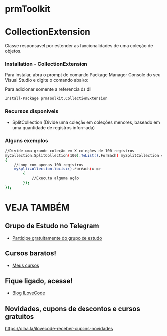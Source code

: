 # prmToolkit

# CollectionExtension
Classe responsável por estender as funcionalidades de uma coleção de objetos.

### Installation - CollectionExtension

Para instalar, abra o prompt de comando Package Manager Console do seu Visual Studio e digite o comando abaixo:

Para adicionar somente a referencia da dll
```sh
Install-Package prmToolkit.CollectionExtension
```
### Recursos disponíveis
- SplitCollection (Divide uma coleção em coleções menores, baseado em uma quantidade de registros informada)


### Alguns exemplos
```sh
//Divide uma grande coleção em X coleções de 100 registros
myCollection.SplitCollection(100).ToList().ForEach( mySplitCollection =>
{
	//Loop com apenas 100 registros
	mySplitCollection.ToList().ForEach(x =>
		{
			//Executa alguma ação
		});
});
```        

# VEJA TAMBÉM
## Grupo de Estudo no Telegram
- [Participe gratuitamente do grupo de estudo](https://t.me/blogilovecode)

## Cursos baratos!
- [Meus cursos](https://olha.la/udemy)

## Fique ligado, acesse!
- [Blog ILoveCode](https://ilovecode.com.br)

## Novidades, cupons de descontos e cursos gratuitos
https://olha.la/ilovecode-receber-cupons-novidades
